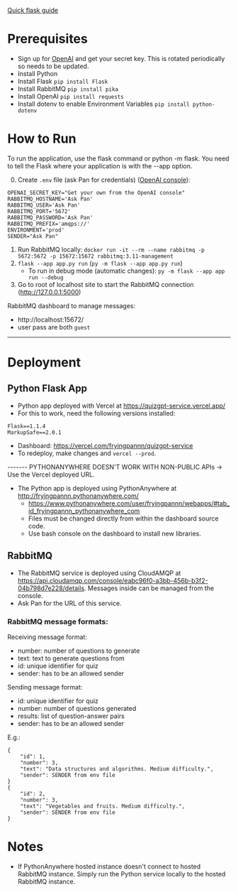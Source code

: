 [Quick flask guide](https://flask.palletsprojects.com/en/2.2.x/quickstart/)

# Prerequisites

- Sign up for [OpenAI](https://platform.openai.com/account/api-keys) and get your secret key. This is rotated periodically so needs to be updated.
- Install Python
- Install Flask `pip install Flask`
- Install RabbitMQ `pip install pika`
- Install OpenAI `pip install requests`
- Install dotenv to enable Environment Variables `pip install python-dotenv`

# How to Run

To run the application, use the flask command or python -m flask. You need to tell the Flask where your application is with the --app option.

0. Create `.env` file (ask Pan for credentials) ([OpenAI console](https://platform.openai.com/account/api-keys)):

```
OPENAI_SECRET_KEY="Get your own from the OpenAI console"
RABBITMQ_HOSTNAME='Ask Pan'
RABBITMQ_USER='Ask Pan'
RABBITMQ_PORT='5672'
RABBITMQ_PASSWORD='Ask Pan'
RABBITMQ_PREFIX='amqps://'
ENVIRONMENT='prod'
SENDER="Ask Pan"
```

1. Run RabbitMQ locally: `docker run -it --rm --name rabbitmq -p 5672:5672 -p 15672:15672 rabbitmq:3.11-management`
2. `flask --app app.py run` (`py -m flask --app app.py run`)
   - To run in debug mode (automatic changes): `py -m flask --app app run --debug`
3. Go to root of localhost site to start the RabbitMQ connection (http://127.0.0.1:5000)

RabbitMQ dashboard to manage messages:

- http://localhost:15672/
- user pass are both `guest`

---

# Deployment

## Python Flask App

- Python app deployed with Vercel at https://quizgpt-service.vercel.app/
- For this to work, need the following versions installed:

```
Flask==1.1.4
MarkupSafe==2.0.1
```

- Dashboard: https://vercel.com/fryingpannn/quizgpt-service
- To redeploy, make changes and `vercel --prod`.

------- PYTHONANYWHERE DOESN'T WORK WITH NON-PUBLIC APIs -> Use the Vercel deployed URL.

- The Python app is deployed using PythonAnywhere at http://fryingpannn.pythonanywhere.com/
  - https://www.pythonanywhere.com/user/fryingpannn/webapps/#tab_id_fryingpannn_pythonanywhere_com
  - Files must be changed directly from within the dashboard source code.
  - Use bash console on the dashboard to install new libraries.

## RabbitMQ

- The RabbitMQ service is deployed using CloudAMQP at https://api.cloudamqp.com/console/eabc96f0-a3bb-456b-b3f2-04b798d7e228/details. Messages inside can be managed from the console.
- Ask Pan for the URL of this service.

### RabbitMQ message formats:

Receiving message format:

- number: number of questions to generate
- text: text to generate questions from
- id: unique identifier for quiz
- sender: has to be an allowed sender

Sending message format:

- id: unique identifier for quiz
- number: number of questions generated
- results: list of question-answer pairs
- sender: has to be an allowed sender

E.g.:

```
{
    "id": 1,
    "number": 3,
    "text": "Data structures and algorithms. Medium difficulty.",
    "sender": SENDER from env file
}
{
    "id": 2,
    "number": 3,
    "text": "Vegetables and fruits. Medium difficulty.",
    "sender": SENDER from env file
}
```

# Notes

- If PythonAnywhere hosted instance doesn't connect to hosted RabbitMQ instance. Simply run the Python service locally to the hosted RabbitMQ instance.

